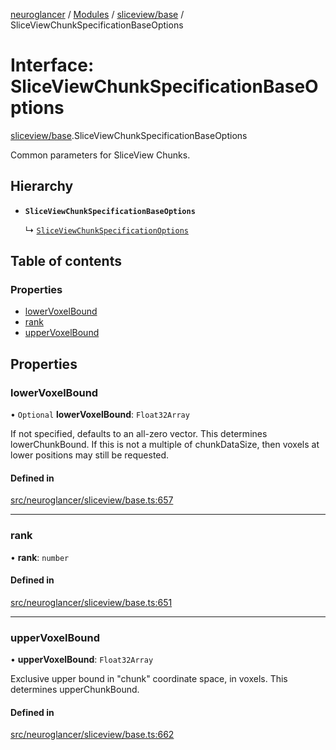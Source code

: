 [neuroglancer](../README.md) / [Modules](../modules.md) / [sliceview/base](../modules/sliceview_base.md) / SliceViewChunkSpecificationBaseOptions

# Interface: SliceViewChunkSpecificationBaseOptions

[sliceview/base](../modules/sliceview_base.md).SliceViewChunkSpecificationBaseOptions

Common parameters for SliceView Chunks.

## Hierarchy

- **`SliceViewChunkSpecificationBaseOptions`**

  ↳ [`SliceViewChunkSpecificationOptions`](sliceview_base.SliceViewChunkSpecificationOptions.md)

## Table of contents

### Properties

- [lowerVoxelBound](sliceview_base.SliceViewChunkSpecificationBaseOptions.md#lowervoxelbound)
- [rank](sliceview_base.SliceViewChunkSpecificationBaseOptions.md#rank)
- [upperVoxelBound](sliceview_base.SliceViewChunkSpecificationBaseOptions.md#uppervoxelbound)

## Properties

### lowerVoxelBound

• `Optional` **lowerVoxelBound**: `Float32Array`

If not specified, defaults to an all-zero vector.  This determines lowerChunkBound.  If this is
not a multiple of chunkDataSize, then voxels at lower positions may still be requested.

#### Defined in

[src/neuroglancer/sliceview/base.ts:657](https://github.com/ActiveBrainAtlas2/neuroglancer/blob/1beb5d34/src/neuroglancer/sliceview/base.ts#L657)

___

### rank

• **rank**: `number`

#### Defined in

[src/neuroglancer/sliceview/base.ts:651](https://github.com/ActiveBrainAtlas2/neuroglancer/blob/1beb5d34/src/neuroglancer/sliceview/base.ts#L651)

___

### upperVoxelBound

• **upperVoxelBound**: `Float32Array`

Exclusive upper bound in "chunk" coordinate space, in voxels.  This determines upperChunkBound.

#### Defined in

[src/neuroglancer/sliceview/base.ts:662](https://github.com/ActiveBrainAtlas2/neuroglancer/blob/1beb5d34/src/neuroglancer/sliceview/base.ts#L662)
